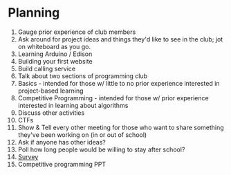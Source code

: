 # Planning

1. Gauge prior experience of club members
2. Ask around for project ideas and things they'd like to see in the club; jot on whiteboard as you go.
  1. Learning Arduino / Edison
  2. Building your first website
  3. Build calling service
3. Talk about two sections of programming club
  1. Basics - intended for those w/ little to no prior experience interested in project-based learning
  2. Competitive Programming - intended for those w/ prior experience interested in learning about algorithms
4. Discuss other activities
  1. CTFs
  2. Show & Tell every other meeting for those who want to share something they've been working on (in or out of school)
  3. Ask if anyone has other ideas?
5. Poll how long people would be willing to stay after school?
6. [Survey](https://docs.google.com/forms/d/12fVopxVDgoGG3NYNTsC_gYFBTJdb4cksuumB0qe3H64/viewform)
7. Competitive programming PPT
